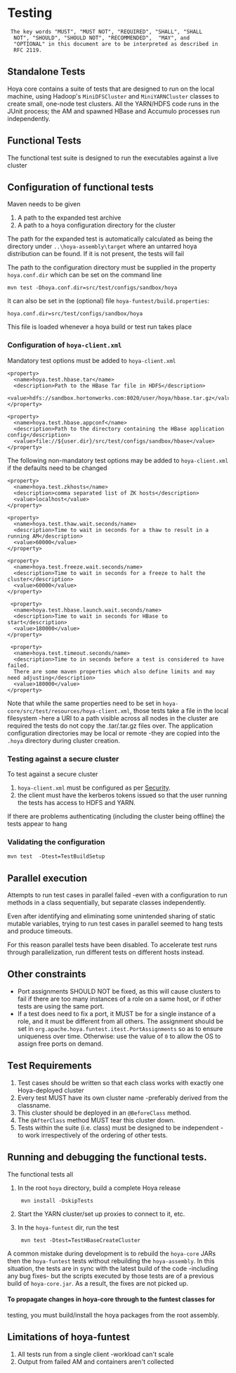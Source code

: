 <!---
  Licensed under the Apache License, Version 2.0 (the "License");
  you may not use this file except in compliance with the License.
  You may obtain a copy of the License at
  
   http://www.apache.org/licenses/LICENSE-2.0
  
  Unless required by applicable law or agreed to in writing, software
  distributed under the License is distributed on an "AS IS" BASIS,
  WITHOUT WARRANTIES OR CONDITIONS OF ANY KIND, either express or implied.
  See the License for the specific language governing permissions and
  limitations under the License. See accompanying LICENSE file.
-->
  
# Testing

     The key words "MUST", "MUST NOT", "REQUIRED", "SHALL", "SHALL
      NOT", "SHOULD", "SHOULD NOT", "RECOMMENDED",  "MAY", and
      "OPTIONAL" in this document are to be interpreted as described in
      RFC 2119.

## Standalone Tests

Hoya core contains a suite of tests that are designed to run on the local machine,
using Hadoop's `MiniDFSCluster` and `MiniYARNCluster` classes to create small,
one-node test clusters. All the YARN/HDFS code runs in the JUnit process; the
AM and spawned HBase and Accumulo processes run independently.

## Functional Tests

The functional test suite is designed to run the executables against
a live cluster

## Configuration of functional tests

Maven needs to be given 
1. A path to the expanded test archive
1. A path to a hoya configuration directory for the cluster

The path for the expanded test is automatically calculated as being the directory under
`..\hoya-assembly\target` where an untarred hoya distribution can be found.
If it is not present, the tests will fail

The path to the configuration directory must be supplied in the property
`hoya.conf.dir` which can be set on the command line

    mvn test -Dhoya.conf.dir=src/test/configs/sandbox/hoya

It can also be set in the (optional) file `hoya-funtest/build.properties`:

    hoya.conf.dir=src/test/configs/sandbox/hoya

This file is loaded whenever a hoya build or test run takes place

### Configuration of `hoya-client.xml`

Mandatory test options must be added to `hoya-client.xml`

  
    <property>
      <name>hoya.test.hbase.tar</name>
      <description>Path to the HBase Tar file in HDFS</description>
      <value>hdfs://sandbox.hortonworks.com:8020/user/hoya/hbase.tar.gz</value>
    </property>
    
    <property>
      <name>hoya.test.hbase.appconf</name>
      <description>Path to the directory containing the HBase application config</description>
      <value>file://${user.dir}/src/test/configs/sandbox/hbase</value>
    </property>

The following non-mandatory test options may be added to `hoya-client.xml` if the defaults
need to be changed
                   
    <property>
      <name>hoya.test.zkhosts</name>
      <description>comma separated list of ZK hosts</description>
      <value>localhost</value>
    </property>
       
    <property>
      <name>hoya.test.thaw.wait.seconds/name>
      <description>Time to wait in seconds for a thaw to result in a running AM</description>
      <value>60000</value>
    </property>
    
    <property>
      <name>hoya.test.freeze.wait.seconds/name>
      <description>Time to wait in seconds for a freeze to halt the cluster</description>
      <value>60000</value>
    </property>
    
     <property>
      <name>hoya.test.hbase.launch.wait.seconds/name>
      <description>Time to wait in seconds for HBase to start</description>
      <value>180000</value>
    </property>
        
     <property>
      <name>hoya.test.timeout.seconds/name>
      <description>Time to in seconds before a test is considered to have failed.
      There are some maven properties which also define limits and may need adjusting</description>
      <value>180000</value>
    </property>
    
    
Note that while the same properties need to be set in
`hoya-core/src/test/resources/hoya-client.xml`, those tests take a file in the local
filesystem -here a URI to a path visible across all nodes in the cluster are required
the tests do not copy the .tar/.tar.gz files over. The application configuration
directories may be local or remote -they are copied into the `.hoya` directory
during cluster creation.

### Testing against a secure cluster

To test against a secure cluster

1. `hoya-client.xml` must be configured as per [Security](security.html).
1. the client must have the kerberos tokens issued so that the user running
the tests has access to HDFS and YARN.

If there are problems authenticating (including the cluster being offline)
the tests appear to hang

### Validating the configuration

    mvn test  -Dtest=TestBuildSetup


## Parallel execution

Attempts to run test cases in parallel failed -even with a configuration
to run methods in a class sequentially, but separate classes independently.

Even after identifying and eliminating some unintended sharing of static
mutable variables, trying to run test cases in parallel seemed to hang
tests and produce timeouts.

For this reason parallel tests have been disabled. To accelerate test runs
through parallelization, run different tests on different hosts instead.

## Other constraints

* Port assignments SHOULD NOT be fixed, as this will cause clusters to fail if
there are too many instances of a role on a same host, or if other tests are
using the same port.
* If a test does need to fix a port, it MUST be for a single instance of a role,
and it must be different from all others. The assignment should be set in 
`org.apache.hoya.funtest.itest.PortAssignments` so as to ensure uniqueness
over time. Otherwise: use the value of `0` to allow the OS to assign free ports
on demand.

## Test Requirements


1. Test cases should be written so that each class works with exactly one
Hoya-deployed cluster
1. Every test MUST have its own cluster name -preferably derived from the
classname.
1. This cluster should be deployed in an `@BeforeClass` method.
1. The `@AfterClass` method MUST tear this cluster down.
1. Tests within the suite (i.e. class) must be designed to be independent
-to work irrespectively of the ordering of other tests.

## Running and debugging the functional tests.

The functional tests all 

1. In the root `hoya` directory, build a complete Hoya release

        mvn install -DskipTests
1. Start the YARN cluster/set up proxies to connect to it, etc.

1. In the `hoya-funtest` dir, run the test

        mvn test -Dtest=TestHBaseCreateCluster
        
A common mistake during development is to rebuild the `hoya-core` JARs
then the `hoya-funtest` tests without rebuilding the `hoya-assembly`.
In this situation, the tests are in sync with the latest build of the code
-including any bug fixes- but the scripts executed by those tests are
of a previous build of `hoya-core.jar`. As a result, the fixes are not picked
up.

#### To propagate changes in hoya-core through to the funtest classes for
testing, you must build/install the hoya packages from the root assembly.

## Limitations of hoya-funtest

1. All tests run from a single client -workload can't scale
1. Output from failed AM and containers aren't collected